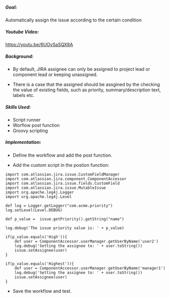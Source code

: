 #####  Goal:

  Automatically assign the issue according to the certain condition

##### Youtube Video:

https://youtu.be/6UOvSaSQX8A

##### Background:

   - By default, JIRA assignee can only be assigned to project lead or component lead or keeping unassigned.

   - There is a case that the assigned should be assgined by the checking the value of existing fields, such as priority, summary/description text, labels etc.

##### Skills Used:

  - Script runner
  - Worflow post function
  - Groovy scripting


##### Implementation:

  - Define the workflow and add the post function.

  - Add the custom script in the postion function:
```
import com.atlassian.jira.issue.CustomFieldManager
import com.atlassian.jira.component.ComponentAccessor
import com.atlassian.jira.issue.fields.CustomField
import com.atlassian.jira.issue.MutableIssue
import org.apache.log4j.Logger
import org.apache.log4j.Level

def log = Logger.getLogger("com.acme.priority")
log.setLevel(Level.DEBUG)

def p_value =  issue.getPriority().getString("name")

log.debug('The issue priority value is: ' + p_value)

if(p_value.equals('High')){
    def user = ComponentAccessor.userManager.getUserByName('user2')
    log.debug('Setting the assignee to: ' + user.toString())
    issue.setAssignee(user)
}

if(p_value.equals('Highest')){
    def user = ComponentAccessor.userManager.getUserByName('manager1')
    log.debug('Setting the assignee to: ' + user.toString())
    issue.setAssignee(user)
}
```
  - Save the workflow and test.
